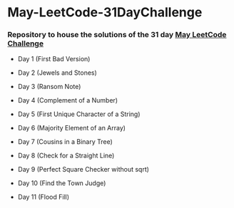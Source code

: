 # May-LeetCode-31DayChallenge

### Repository to house the solutions of the 31 day [May LeetCode Challenge](https://leetcode.com/explore/featured/card/may-leetcoding-challenge/)


- Day 1 (First Bad Version)

- Day 2 (Jewels and Stones)

- Day 3 (Ransom Note) 

- Day 4 (Complement of a Number)

- Day 5 (First Unique Character of a String)

- Day 6 (Majority Element of an Array)

- Day 7 (Cousins in a Binary Tree)

- Day 8 (Check for a Straight Line)

- Day 9 (Perfect Square Checker without sqrt)

- Day 10 (Find the Town Judge)

- Day 11 (Flood Fill)
